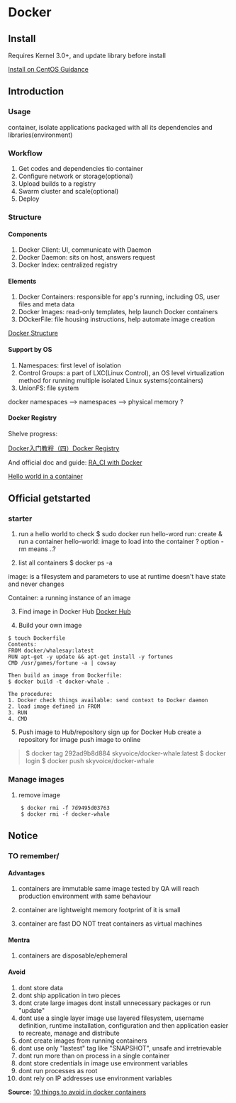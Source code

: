 # Docker
## Install
Requires Kernel 3.0+, and update library before install

[Install on CentOS Guidance](https://docs.docker.com/engine/installation/linux/centos/)

## Introduction
### Usage
container, isolate applications
packaged with all its dependencies and libraries(environment)

### Workflow
1. Get codes and dependencies tio container
2. Configure network or storage(optional)
3. Upload builds to a registry
4. Swarm cluster and scale(optional)
5. Deploy

### Structure
#### Components
1. Docker Client: UI, communicate with Daemon
2. Docker Daemon: sits on host, answers request
3. Docker Index: centralized registry

#### Elements
1. Docker Containers: responsible for app's running, including OS, user files and meta data
2. Docker Images: read-only templates, help launch Docker containers
3. DOckerFile: file housing instructions, help automate image creation

[Docker Structure](http://blog.flux7.com/hs-fs/hub/411552/file-1222264954-png/blog-files/image-1.png?t=1476806838474&width=696&height=392&name=image-1.png)

#### Support by OS
1. Namespaces: first level of isolation
2. Control Groups: a part of LXC(Linux Control), an OS level virtualization method for running multiple isolated Linux systems(containers)
3. UnionFS: file system

docker namespaces --> namespaces --> physical memory ?

#### Docker Registry

Shelve progress:

[Docker入门教程（四）Docker Registry](http://dockone.io/article/104)

And official doc and guide:
[RA_CI with Docker](https://www.docker.com/sites/default/files/RA_CI%20with%20Docker_08.25.2015.pdf)

[Hello world in a container](https://docs.docker.com/engine/tutorials/dockerizing/)

## Official getstarted
### starter
1. run a hello world to check
$ sudo docker run hello-word
run: create & run a container
hello-world: image to load into the container
? option -rm means ..?

2. list all containers
$ docker ps -a

image: is a filesystem and parameters to use at runtime
doesn't have state and never changes

Container: a running instance of an image

3. Find image in Docker Hub
[Docker Hub](https://hub.docker.com/explore/)

4. Build your own image
```
$ touch Dockerfile
Contents:
FROM docker/whalesay:latest
RUN apt-get -y update && apt-get install -y fortunes
CMD /usr/games/fortune -a | cowsay

Then build an image from Dockerfile:
$ docker build -t docker-whale .

The procedure:
1. Docker check things available: send context to Docker daemon
2. load image defined in FROM
3. RUN
4. CMD
```

5. Push image to Hub/repository
sign up for Docker Hub
create a repository for image
push image to online

> $ docker tag 292ad9b8d884 skyvoice/docker-whale:latest
> $ docker login
> $ docker push skyvoice/docker-whale

### Manage images
1. remove image
``` 
    $ docker rmi -f 7d9495d03763
    $ docker rmi -f docker-whale
```

## Notice
### TO remember/
#### Advantages
1. containers are immutable
same image tested by QA will reach production environment with same behaviour

2. container are lightweight
memory footprint of it is small

3. container are fast
DO NOT treat containers as virtual machines

#### Mentra
1. containers are disposable/ephemeral

#### Avoid
1. dont store data
2. dont ship application in two pieces
3. dont crate large images
dont install unnecessary packages or run "update" 
4. dont use a single layer image
use layered filesystem, username definition, runtime installation, configuration and then application
easier to recreate, manage and distribute
5. dont create images from running containers
6. dont use only "lastest" tag
like "SNAPSHOT", unsafe and irretrievable
7. dont run more than on process in a single container
8. dont store credentials in image
use environment variables
9. dont run processes as root
10. dont rely on IP addresses
use environment variables

**Source:**
[10 things to avoid in docker containers](http://developers.redhat.com/blog/2016/02/24/10-things-to-avoid-in-docker-containers/)